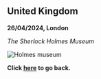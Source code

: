 ## United Kingdom

**26/04/2024, London**

*The Sherlock Holmes Museum*

![Holmes museum](https://wqgcx.github.io/transport/20240426UK/Holmes1.jpg)

**Click [here](https://wqgcx.github.io/transport/) to go back.**
